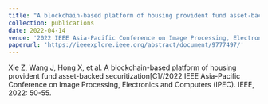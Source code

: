 ```yaml
---
title: "A blockchain-based platform of housing provident fund asset-backed securitization"
collection: publications
date: 2022-04-14
venue: '2022 IEEE Asia-Pacific Conference on Image Processing, Electronics and Computers (IPEC). IEEE'
paperurl: 'https://ieeexplore.ieee.org/abstract/document/9777497/'
---
```


Xie Z, <ins>Wang J</ins>, Hong X, et al. A blockchain-based platform of housing provident fund asset-backed securitization[C]//2022 IEEE Asia-Pacific Conference on Image Processing, Electronics and Computers (IPEC). IEEE, 2022: 50-55.
